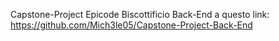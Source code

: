 Capstone-Project Epicode
Biscottificio
Back-End a questo link: https://github.com/Mich3le05/Capstone-Project-Back-End
